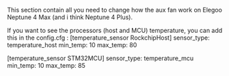 This section contain all you need to change how the aux fan work on Elegoo Neptune 4 Max (and i think Neptune 4 Plus).

If you want to see the processors (host and MCU) temperature, you can add this in the config.cfg :
[temperature_sensor RockchipHost]
sensor_type: temperature_host
min_temp: 10
max_temp: 80

[temperature_sensor STM32MCU]
sensor_type: temperature_mcu
min_temp: 10
max_temp: 85
